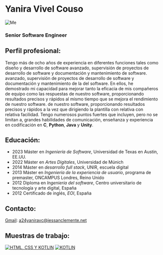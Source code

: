 # Yanira Vivel Couso
![Me](./home/ladmin/Desktop/cv_personal/yo.jpg)

### Senior Software Engineer

## Perfil profesional:
Tengo más de ocho años de experiencia en diferentes funciones tales como diseño y desarrollo de software avanzado, supervisión de proyectos de desarrollo de software y documentación y mantenimiento de software.
avanzado, supervisión de proyectos de desarrollo de software y documentación y mantenimiento de la
del software. En ellos, he demostrado mi capacidad para mejorar tanto la eficacia de mis compañeros de equipo como las respuestas de nuestro software, proporcionando resultados precisos y rápidos al mismo tiempo que se mejora el rendimiento de nuestro software.
de nuestro software, proporcionando resultados precisos y rápidos a la vez que dirigiendo la plantilla con relativa
con relativa facilidad. Tengo numerosos puntos fuertes que incluyen, pero no se limitan a, grandes habilidades de comunicación, enseñanza
y experiencia en codificación en **C**, **Python**, **Java** y **Unity**.

## Educación:
- 2023 Máster en *Ingeniería de Software*, Universidad de Texas en Austin, EE.UU.
- 2022 Máster en *Artes Digitales*, Universidad de Múnich
- 2014 Máster en *desarrollo full stack*, UNIR, escuela digital
- 2013 Máster en *Ingeniería de la experiencia de usuario*, programa de premaster, ONCAMPUS Londres, Reino Unido
- 2012 Diploma en *Ingeniería del software*, Centro universitario de tecnología y arte digital, España
- 2012 Certificado de inglés, *EOI*, España

## Contacto:
[Gmail](https://workspace.google.com/intl/es-419/gmail/): a24yaniravc@iessanclemente.net

## Muestras de trabajo:
[![HTML, CSS Y KOTLIN](/home/ladmin/Desktop/cv_personal/HTML.png)](/home/ladmin/Desktop/cv_personal/cd.md)
[![KOTLIN](/home/ladmin/Desktop/cv_personal/KOTLIN.png)](https://github.com/a24yaniravc/adivina_un_numero)

